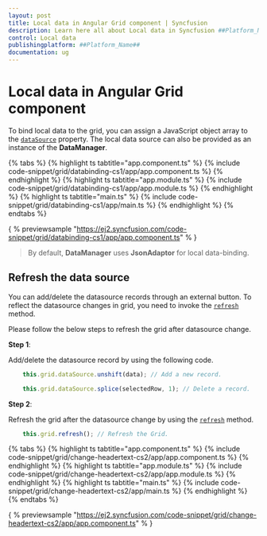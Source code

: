 ```yaml
---
layout: post
title: Local data in Angular Grid component | Syncfusion
description: Learn here all about Local data in Syncfusion ##Platform_Name## Grid component of Syncfusion Essential JS 2 and more.
control: Local data 
publishingplatform: ##Platform_Name##
documentation: ug
---
```


# Local data in Angular Grid component

To bind local data to the grid, you can assign a JavaScript object array to the
[`dataSource`](../../api/grid/#datasource) property. The local data source can also be provided as an instance of the
**DataManager**.

{% tabs %}
{% highlight ts tabtitle="app.component.ts" %}
{% include code-snippet/grid/databinding-cs1/app/app.component.ts %}
{% endhighlight %}
{% highlight ts tabtitle="app.module.ts" %}
{% include code-snippet/grid/databinding-cs1/app/app.module.ts %}
{% endhighlight %}
{% highlight ts tabtitle="main.ts" %}
{% include code-snippet/grid/databinding-cs1/app/main.ts %}
{% endhighlight %}
{% endtabs %}
  
{ % previewsample "https://ej2.syncfusion.com/code-snippet/grid/databinding-cs1/app/app.component.ts" % }

> By default, **DataManager** uses **JsonAdaptor** for local data-binding.

## Refresh the data source

You can add/delete the datasource records through an external button. To reflect the datasource changes in grid,
you need to invoke the [`refresh`](../../api/grid/#refresh) method.

Please follow the below steps to refresh the grid after datasource change.

**Step 1**:

Add/delete the datasource record by using the following code.

```typescript
    this.grid.dataSource.unshift(data); // Add a new record.

    this.grid.dataSource.splice(selectedRow, 1); // Delete a record.

```

**Step 2**:

Refresh the grid after the datasource change by using the [`refresh`](../../api/grid/#refresh) method.

```typescript
    this.grid.refresh(); // Refresh the Grid.

```

{% tabs %}
{% highlight ts tabtitle="app.component.ts" %}
{% include code-snippet/grid/change-headertext-cs2/app/app.component.ts %}
{% endhighlight %}
{% highlight ts tabtitle="app.module.ts" %}
{% include code-snippet/grid/change-headertext-cs2/app/app.module.ts %}
{% endhighlight %}
{% highlight ts tabtitle="main.ts" %}
{% include code-snippet/grid/change-headertext-cs2/app/main.ts %}
{% endhighlight %}
{% endtabs %}
  
{ % previewsample "https://ej2.syncfusion.com/code-snippet/grid/change-headertext-cs2/app/app.component.ts" % }